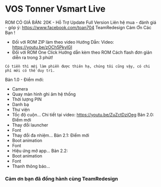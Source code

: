 # VOS Tonner Vsmart Live
ROM CÓ GIÁ BÁN: 20K - Hỗ Trợ Update Full Version
Liên hệ mua - đánh giá - góp ý: https://www.facebook.com/toan704
TeamRedesign Cảm Ơn Các Bạn !
- Đối với ROM ZIP làm theo video Hướng Dẫn:
Video:
https://youtu.be/zOCh5PkylGI
- Đối  với ROM One Click 
Hướng dẫn kèm theo ROM
Cách flash đơn giản diễn ra trong 3 phút!
```
Có tiền thì mới làm phiền được thiên hạ, chúng tôi cũng vậy, có chi phí mới có thể duy trì.
```
Bản 1.0 - Điểm mới:
- Camera
- Quay màn hình ghi âm hệ thống
- Thời lượng PIN
- Danh bạ
- Thư viện
- Tốc độ cuộn...
Chi tiết tại video: https://youtu.be/ZuZctDziOeg
Bản 2.0: Điểm mới
- Thay đổi launcher
- Font
- Thay đổi đa nhiệm...
Bản 2.1: Điểm mới
- Boot animation
- Font
- Hiệu ứng mở app...
Bản 2.2:
- Boot animation
- Font
- Thanh thông báo...
###  Cảm ơn bạn đã đồng hành cùng TeamRedesign
